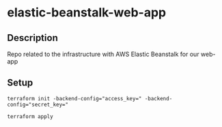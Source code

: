 # elastic-beanstalk-web-app

## Description

Repo related to the infrastructure with AWS Elastic Beanstalk for our web-app

## Setup

`terraform init -backend-config="access_key=" -backend-config="secret_key="`

`terraform apply`